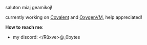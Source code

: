 saluton miaj geamikoj!

currently working on [Covalent](https://github.com/Roxve/CovalentNightly) and [OxygenVM](https://github.com/Roxve/OxygenVM), help appreciated! 

**How to reach me**:
   - my discord: </Rŭxve>@_0bytes
